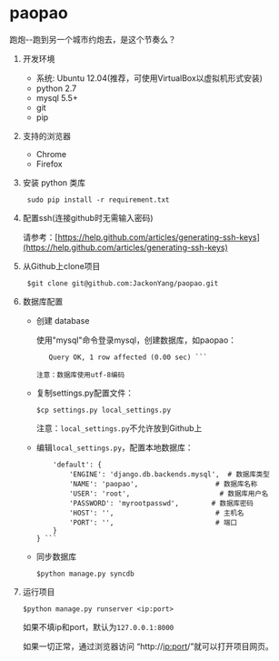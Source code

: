 paopao
======

跑炮--跑到另一个城市约炮去，是这个节奏么？

1. 开发环境
    - 系统: Ubuntu 12.04(推荐，可使用VirtualBox以虚拟机形式安装)
    - python 2.7
    - mysql 5.5+
    - git
    - pip
2. 支持的浏览器
    - Chrome
    - Firefox
3. 安装 python 类库

    ``` sudo pip install -r requirement.txt```
4. 配置ssh(连接github时无需输入密码)

    请参考：[https://help.github.com/articles/generating-ssh-keys](https://help.github.com/articles/generating-ssh-keys)

5. 从Github上clone项目

    ``` $git clone git@github.com:JackonYang/paopao.git```

6. 数据库配置

    - 创建 database

        使用"mysql"命令登录mysql，创建数据库，如paopao：

        ```mysql>create database paopao;
           Query OK, 1 row affected (0.00 sec) ```

        注意：数据库使用utf-8编码
    - 复制settings.py配置文件：

        ```$cp settings.py local_settings.py```

        注意：`local_settings.py`不允许放到Github上
    - 编辑`local_settings.py`，配置本地数据库：

        ``` DATABASES = {  
            'default': {  
                'ENGINE': 'django.db.backends.mysql',  # 数据库类型  
                'NAME': 'paopao',                   # 数据库名称  
                'USER': 'root',                      # 数据库用户名  
                'PASSWORD': 'myrootpasswd',        # 数据库密码  
                'HOST': '',                         # 主机名  
                'PORT': '',                         # 端口  
            }  
        } ```
    - 同步数据库

        `$python manage.py syncdb`
8. 运行项目

    `$python manage.py runserver <ip:port>`

    如果不填ip和port，默认为`127.0.0.1:8000`

    如果一切正常，通过浏览器访问 “http://<ip:port>/”就可以打开项目网页。
